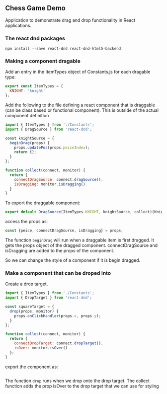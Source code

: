 ## Chess Game Demo
Application to demonstrate drag and drop functionality in React applications.

### The react dnd packages

`npm install --save react-dnd react-dnd-html5-backend`

### Making a component dragable

Add an entry in the ItemTypes object of Constants.js for each dragable type:

```js
export const ItemTypes = {
  KNIGHT: 'knight'
};
```

Add the following to the file defining a react component that is draggable (can be class based or
functional component).  This is outside of the actual component definition

```js
import { ItemTypes } from './Constants';
import { DragSource } from 'react-dnd';

const knightSource = {
  beginDrag(props) {
    props.updatePos(props.peiceIndex);
    return {};
  }
};

function collect(connect, monitor) {
  return {
    connectDragSource: connect.dragSource(),
    isDragging: monitor.isDragging()
  }
}
```

To export the draggable component:

```js
export default DragSource(ItemTypes.KNIGHT, knightSource, collect)(Knight);
```

access the props as:

```js
const {peice, connectDragSource, isDragging} = props;
```

The function `beginDrag` will run when a draggable item is first dragged.  It gets the props object of the dragged component.  connectDragSource and isDragging are added to the props of the component.

So we can change the style of a component if it is begin dragged.

### Make a component that can be droped into

Create a drop target.  

```js
import { ItemTypes } from './Constants';
import { DropTarget } from 'react-dnd';

const squareTarget = {
  drop(props, monitor) {
    props.onClickHandler(props.x, props.y);
  }
};

function collect(connect, monitor) {
  return {
    connectDropTarget: connect.dropTarget(),
    isOver: monitor.isOver()
  };
}
```

export the component as:

```js

```

The function `drop` runs when we drop onto the drop target.
The collect function adds the prop isOver to the drop target that we can use for styling

```js
```
